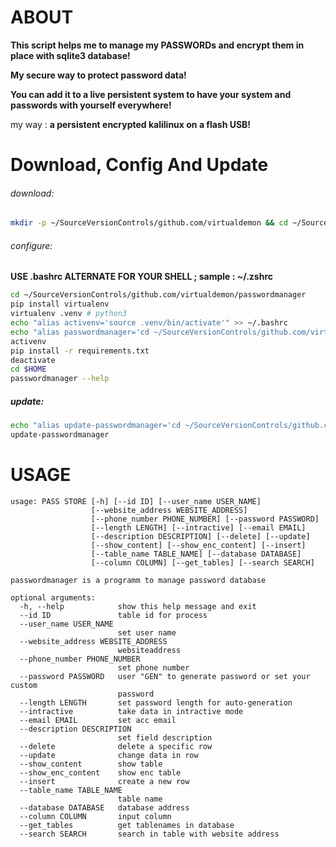 # ABOUT
**This script helps me to manage my PASSWORDs and encrypt them in place with sqlite3 database!**

**My secure way to protect password data!**

**You can add it to a live persistent system to have your system and passwords with yourself everywhere!**

my way : **a persistent encrypted kalilinux on a flash USB!**

# Download, Config And Update

###### download:
```bash
mkdir -p ~/SourceVersionControls/github.com/virtualdemon && cd ~/SourceVersionControls/github.com/virtualdemon && git clone https://github.com/virtualdemon/passwordmanager
```

###### configure:
**USE .bashrc ALTERNATE FOR YOUR SHELL ; sample : ~/.zshrc**

```bash
cd ~/SourceVersionControls/github.com/virtualdemon/passwordmanager
pip install virtualenv
virtualenv .venv # python3
echo "alias activenv='source .venv/bin/activate'" >> ~/.bashrc
echo "alias passwordmanager='cd ~/SourceVersionControls/github.com/virtualdemon/passwordmanager && activenv && ./passwordmanager.py'" >> ~/.bashrc
activenv
pip install -r requirements.txt
deactivate
cd $HOME
passwordmanager --help
```

##### update:
```bash
echo "alias update-passwordmanager='cd ~/SourceVersionControls/github.com/virtualdemon/passwordmanager && git pull -f && cd'" >> ~/.bashrc
update-passwordmanager
```

# USAGE
```
usage: PASS STORE [-h] [--id ID] [--user_name USER_NAME]
                  [--website_address WEBSITE_ADDRESS]
                  [--phone_number PHONE_NUMBER] [--password PASSWORD]
                  [--length LENGTH] [--intractive] [--email EMAIL]
                  [--description DESCRIPTION] [--delete] [--update]
                  [--show_content] [--show_enc_content] [--insert]
                  [--table_name TABLE_NAME] [--database DATABASE]
                  [--column COLUMN] [--get_tables] [--search SEARCH]

passwordmanager is a programm to manage password database

optional arguments:
  -h, --help            show this help message and exit
  --id ID               table id for process
  --user_name USER_NAME
                        set user name
  --website_address WEBSITE_ADDRESS
                        websiteaddress
  --phone_number PHONE_NUMBER
                        set phone number
  --password PASSWORD   user "GEN" to generate password or set your custom
                        password
  --length LENGTH       set password length for auto-generation
  --intractive          take data in intractive mode
  --email EMAIL         set acc email
  --description DESCRIPTION
                        set field description
  --delete              delete a specific row
  --update              change data in row
  --show_content        show table
  --show_enc_content    show enc table
  --insert              create a new row
  --table_name TABLE_NAME
                        table name
  --database DATABASE   database address
  --column COLUMN       input column
  --get_tables          get tablenames in database
  --search SEARCH       search in table with website address
```